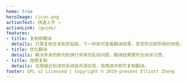 ```yaml
---
home: true
heroImage: /icon.png
actionText: 快速上手 →
actionLink: /guide/
features:
- title: 复制即翻译
  details: 只需复制文本到剪贴板，下一秒即可查看翻译结果，享受所见即所得的快感。
- title: 优化翻译
  details: 解决多余的断句和换行带来的乱码问题，翻译结果更符合阅读习惯。
- title: 拖拽复制
  details: 无限接近划译的系统级开源实现，拖拽选中即可复制翻译。
footer: GPL v2 Licensed | Copyright © 2019-present Elliott Zheng
---
```


